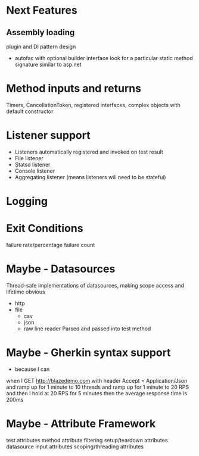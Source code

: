 # Next Features

## Assembly loading
plugin and DI pattern design 
  - autofac with optional builder interface
  look for a particular static method signature similar to asp.net

# Method inputs and returns
Timers, CancellationToken, registered interfaces, complex objects with default constructor

# Listener support
 - Listeners automatically registered and invoked on test result
 - File listener
 - Statsd listener
 - Console listener
 - Aggregating listener (means listeners will need to be stateful)

# Logging

# Exit Conditions
failure rate/percentage
failure count

# Maybe - Datasources
Thread-safe implementations of datasources, making scope access and lifetime obvious
 - http
 - file
   - csv
   - json
   - raw line reader
Parsed and passed into test method

# Maybe - Gherkin syntax support
 - because I can

when I GET http://blazedemo.com
with header Accept = Application/Json
and ramp up for 1 minute to 10 threads
and ramp up for 1 minute to 20 RPS
and then I hold at 20 RPS for 5 minutes
then the average response time is 200ms

# Maybe - Attribute Framework
test attributes
method attribute filtering
setup/teardown attributes
datasource input attributes
scoping/threading attributes
